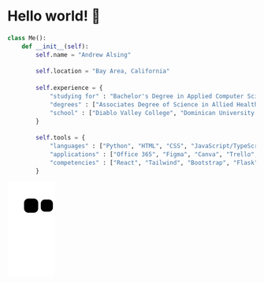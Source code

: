 <h1>Hello world! 👋</h1>

``` python
class Me():
    def __init__(self):
        self.name = "Andrew Alsing"

        self.location = "Bay Area, California"

        self.experience = {
            "studying for" : "Bachelor's Degree in Applied Computer Science",
            "degrees" : ["Associates Degree of Science in Allied Health", "Associates Degree of Art"],
            "school" : ["Diablo Valley College", "Dominican University of California"]
        }

        self.tools = {
            "languages" : ["Python", "HTML", "CSS", "JavaScript/TypeScript", "C#", "Lua", "MySQL/SQLite"],
            "applications" : ["Office 365", "Figma", "Canva", "Trello", "Unity", "Unreal Engine 4/5"],
            "competencies" : ["React", "Tailwind", "Bootstrap", "Flask", "Bokeh", "MongoDB"]
        }
```

![snake gif](https://github.com/Andrew32A/Andrew32A/blob/output/github-contribution-grid-snake.svg)
